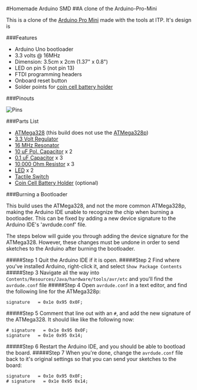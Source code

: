 #Homemade Arduino SMD
##A clone of the Arduino-Pro-Mini

This is a clone of the [Arduino Pro Mini](http://arduino.cc/en/Main/arduinoBoardProMini) made with the tools at ITP. It's design is 

###Features

* Arduino Uno bootloader
* 3.3 volts @ 16MHz
* Dimension: 3.5cm x 2cm (1.37" x 0.8")
* LED on pin 5 (not pin 13)
* FTDI programming headers
* Onboard reset button
* Solder points for [coin cell battery holder](http://www.digikey.com/product-detail/en/BA2032/BA2032-ND/257744)

###Pinouts

![Pins](https://github.com/andySigler/homemade-hardware/blob/master/Arduino-SMD/pinout.png)

###Parts List

* [ATMega328](http://www.digikey.com/product-detail/en/ATMEGA328-AUR/ATMEGA328-AURCT-ND/3440951) (this build does not use the [ATMega328p](http://www.digikey.com/product-detail/en/ATMEGA328P-AUR/ATMEGA328P-AURCT-ND/3789455))
* [3.3 Volt Regulator](http://www.digikey.com/product-detail/en/MIC5205-3.3YM5%20TR/576-1259-1-ND/771886)
* [16 MHz Resonator](http://www.digikey.com/product-detail/en/PRQC16.00SR1010V00L/1253-1339-1-ND/4879394)
* [10 uF Pol. Capacitor](http://www.digikey.com/product-detail/en/T491A106K006AT7280/399-10116-1-ND/3759233) x 2
* [0.1 uF Capacitor](http://www.digikey.com/product-detail/en/CC0603ZRY5V9BB104/311-1343-1-ND/2103127) x 3
* [10,000 Ohm Resistor](http://www.digikey.com/product-detail/en/RC0603JR-0710KL/311-10KGRCT-ND/729647) x 3
* [LED](http://www.digikey.com/product-search/en?pv7=2&k=160-1434-2-ND&mnonly=0&newproducts=0&ColumnSort=0&page=1&quantity=0&ptm=0&fid=0&pageSize=25) x 2
* [Tactile Switch](http://www.digikey.com/product-detail/en/8-1437565-1/450-1941-ND/529677)
* [Coin Cell Battery Holder](http://www.digikey.com/product-detail/en/BA2032/BA2032-ND/257744) (optional)

###Burning a Bootloader

This build uses the ATMega328, and not the more common ATMega328p, making the Arduino IDE unable to recognize the chip when burning a bootloader. This can be fixed by adding a new device signature to the Arduino IDE's 'avrdude.conf' file.

The steps below will guide you through adding the device signature for the ATMega328. However, these changes must be undone in order to send sketches to the Arduino after burning the bootloader.

#####Step 1
Quit the Arduino IDE if it is open.
#####Step 2
Find where you've installed Arduino, right-click it, and select `Show Package Contents`
#####Step 3
Navigate all the way into `Contents/Resources/Java/hardware/tools/avr/etc` and you'll find the `avrdude.conf` file
#####Step 4
Open `avrdude.conf` in a text editor, and find the following line for the ATMega328p:
```
signature   = 0x1e 0x95 0x0F;
```
#####Step 5
Comment that line out with an `#`, and add the new signature of the ATMega328. It should like like the following now:
```
# signature   = 0x1e 0x95 0x0F;
signature   = 0x1e 0x95 0x14;
```
#####Step 6
Restart the Arduino IDE, and you should be able to bootload the board.
#####Step 7
When you're done, change the `avrdude.conf` file back to it's original settings so that you can send your sketches to the board:
```
signature   = 0x1e 0x95 0x0F;
# signature   = 0x1e 0x95 0x14;
```





